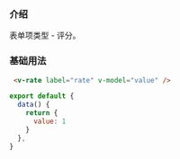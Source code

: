### 介绍

表单项类型 - 评分。

### 基础用法

```html
 <v-rate label="rate" v-model="value" />
```

```js
export default {
  data() {
    return {
      value: 1
    }
  },
}
```